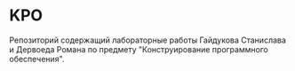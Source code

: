 # KPO
Репозиторий содержащий лабораторные работы Гайдукова Станислава и Дервоеда Романа по предмету "Конструирование программного обеспечения".

